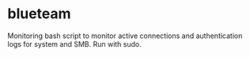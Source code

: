 # blueteam

Monitoring bash script to monitor active connections and authentication logs for system and SMB. Run with sudo.
